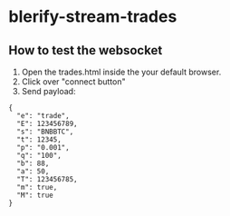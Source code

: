 # blerify-stream-trades

## How to test the websocket
1. Open the trades.html inside the your default browser.
2. Click over "connect button"
3. Send payload:

```
{
  "e": "trade",
  "E": 123456789,
  "s": "BNBBTC",
  "t": 12345,
  "p": "0.001",
  "q": "100",
  "b": 88,
  "a": 50,
  "T": 123456785,
  "m": true,
  "M": true
}
```